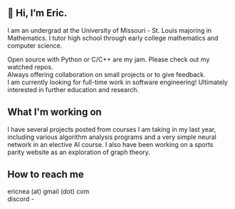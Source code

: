  ## 👋 Hi, I’m Eric. 
 
I am an undergrad at the University of Missouri - St. Louis majoring in Mathematics. 
I tutor high school through early college mathematics and computer science. 

Open source with Python or C/C++ are my jam. Please check out my watched repos.  
Always offering collaboration on small projects or to give feedback.  
I am currently looking for full-time work in software engineering! Ultimately interested in further education and research. 

## What I'm working on 
I have several projects posted from courses I am taking in my last year, including various algorithm analysis programs and a very simple neural network in an elective AI course. I also have been working on a sports parity website as an exploration of graph theory. 

## How to reach me
ericnea (at) gmail (dot) com   
discord - 

<!---
eric-neal/eric-neal is a ✨ special ✨ repository because its `README.md` (this file) appears on your GitHub profile.
You can click the Preview link to take a look at your changes.
--->
